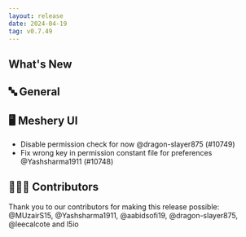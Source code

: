 ```yaml
---
layout: release
date: 2024-04-19
tag: v0.7.49
---
```


## What's New

## 🔤 General

## 🖥 Meshery UI

- Disable permission check for now @dragon-slayer875 (#10749)
- Fix wrong key in permission constant file for preferences @Yashsharma1911 (#10748)

## 👨🏽‍💻 Contributors

Thank you to our contributors for making this release possible:
@MUzairS15, @Yashsharma1911, @aabidsofi19, @dragon-slayer875, @leecalcote and l5io
